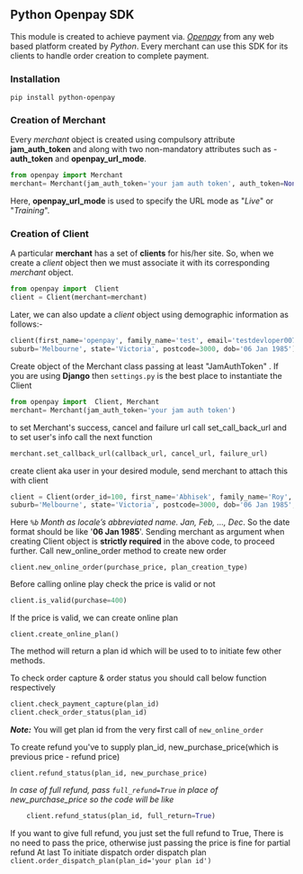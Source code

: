 ## Python Openpay SDK

This module is created to achieve payment via. [_Openpay_](https://www.openpay.com.au/) from any web based platform 
created by *Python*. Every merchant can use this SDK for its clients to handle order creation to complete payment.  


### Installation

```pip install python-openpay```

### Creation of Merchant
Every _merchant_ object is created using compulsory attribute **jam_auth_token** and along with two non-mandatory attributes 
such as - **auth_token** and **openpay_url_mode**.
```python
from openpay import Merchant
merchant= Merchant(jam_auth_token='your jam auth token', auth_token=None, openpay_url_mode="Live")
``` 
Here, **openpay_url_mode** is used to specify the URL mode as "_Live_" or "_Training_". 

### Creation of Client
A particular **merchant** has a set of **clients** for his/her site. So, when we create a _client_ object then we must 
associate it with its corresponding _merchant_ object.

```python
from openpay import  Client
client = Client(merchant=merchant)
 ```
Later, we can also update a _client_ object using demographic information as follows:-
 ```python
client(first_name='openpay', family_name='test', email='testdevloper007@gmail.com', address_1='15/520 Collins Street',
suburb='Melbourne', state='Victoria', postcode=3000, dob='06 Jan 1985')
```
Create object of the Merchant class passing at least "JamAuthToken" . If you are using **Django** then ```settings.py```
is the best place to instantiate the Client

```python
from openpay import  Client, Merchant
merchant= Merchant(jam_auth_token='your jam auth token')
 ```


to set Merchant's success, cancel and failure url call set_call_back_url and to set user's info call the next function
```python
merchant.set_callback_url(callback_url, cancel_url, failure_url)
```

create client aka user in your desired module, send merchant to attach this with client
```python
client = Client(order_id=100, first_name='Abhisek', family_name='Roy', email='testdevloper007@gmail.com', address_1='15/520 Collins Street',
suburb='Melbourne', state='Victoria', postcode=3000, dob='06 Jan 1985', merchant=merchant)
```
Here _```%b```_ *_Month as locale’s abbreviated name. Jan, Feb, …, Dec_*.
 So the date format should be like '**06 Jan 1985**'.
Sending merchant as argument when creating Client object is **strictly required** in the above code, to proceed further.
Call new_online_order method to create new order 
```
client.new_online_order(purchase_price, plan_creation_type)
```
Before calling online play check the price is valid or not
```python
client.is_valid(purchase=400)
```

If the price is valid, we can create online plan 

```client.create_online_plan()``` 

The method will return a plan id which will be used to to initiate few other methods.

To check order capture & order status you should call below function respectively

```python
client.check_payment_capture(plan_id)
client.check_order_status(plan_id)

```
**_Note:_** You will get  plan id from the very first call of ```new_online_order```

To create refund you've to supply plan_id, new_purchase_price(which is previous price - refund price)

```client.refund_status(plan_id, new_purchase_price)```

_In case of full refund, pass ```full_refund=True``` in place of new_purchase_price so the code will be like_

```python
    client.refund_status(plan_id, full_return=True)
```

If you want to give full refund, you just set the full refund to True, There is no need to pass the price,
otherwise just passing the price is fine for partial refund
At last
To initiate dispatch order dispatch plan
```client.order_dispatch_plan(plan_id='your plan id')```
